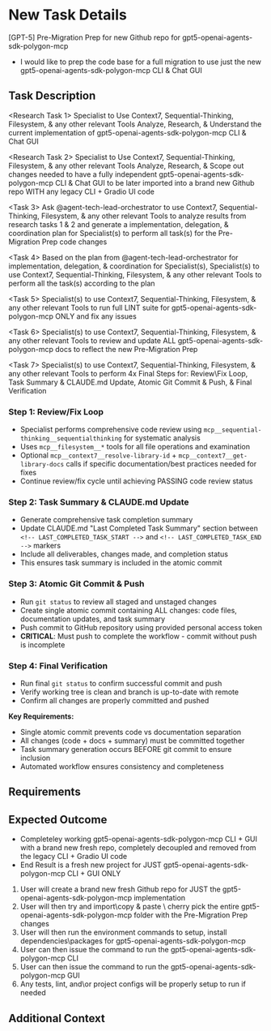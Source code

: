 # New Task Details

[GPT-5] Pre-Migration Prep for new Github repo for gpt5-openai-agents-sdk-polygon-mcp

- I would like to prep the code base for a full migration to use just the new gpt5-openai-agents-sdk-polygon-mcp CLI & Chat GUI

## Task Description

<Research Task 1> Specialist to Use Context7, Sequential-Thinking, Filesystem, & any other relevant Tools Analyze, Research, & Understand the current implementation of gpt5-openai-agents-sdk-polygon-mcp CLI & Chat GUI

<Research Task 2> Specialist to Use Context7, Sequential-Thinking, Filesystem, & any other relevant Tools Analyze, Research, & Scope out changes needed to have a fully independent gpt5-openai-agents-sdk-polygon-mcp CLI & Chat GUI to be later imported into a brand new Github repo WITH any legacy CLI + Gradio UI code

<Task 3> Ask @agent-tech-lead-orchestrator to use Context7, Sequential-Thinking, Filesystem, & any other relevant Tools to analyze results from research tasks 1 & 2 and generate a implementation, delegation, & coordination plan for Specialist(s) to perform all task(s) for the Pre-Migration Prep code changes

<Task 4> Based on the plan from @agent-tech-lead-orchestrator for implementation, delegation, & coordination for Specialist(s), Specialist(s) to use Context7, Sequential-Thinking, Filesystem, & any other relevant Tools to perform all the task(s) according to the plan

<Task 5> Specialist(s) to use Context7, Sequential-Thinking, Filesystem, & any other relevant Tools to run full LINT suite for gpt5-openai-agents-sdk-polygon-mcp ONLY and fix any issues

<Task 6> Specialist(s) to use Context7, Sequential-Thinking, Filesystem, & any other relevant Tools to review and update ALL gpt5-openai-agents-sdk-polygon-mcp docs to reflect the new Pre-Migration Prep

<Task 7> Specialist(s) to use Context7, Sequential-Thinking, Filesystem, & any other relevant Tools to perform 4x Final Steps for: Review\Fix Loop, Task Summary & CLAUDE.md Update, Atomic Git Commit & Push, & Final Verification

### Step 1: Review/Fix Loop

- Specialist performs comprehensive code review using `mcp__sequential-thinking__sequentialthinking` for systematic analysis
- Uses `mcp__filesystem__*` tools for all file operations and examination
- Optional `mcp__context7__resolve-library-id` + `mcp__context7__get-library-docs` calls if specific documentation/best practices needed for fixes
- Continue review/fix cycle until achieving PASSING code review status

### Step 2: Task Summary & CLAUDE.md Update

- Generate comprehensive task completion summary
- Update CLAUDE.md "Last Completed Task Summary" section between `<!-- LAST_COMPLETED_TASK_START -->` and `<!-- LAST_COMPLETED_TASK_END -->` markers
- Include all deliverables, changes made, and completion status
- This ensures task summary is included in the atomic commit

### Step 3: Atomic Git Commit & Push

- Run `git status` to review all staged and unstaged changes
- Create single atomic commit containing ALL changes: code files, documentation updates, and task summary
- Push commit to GitHub repository using provided personal access token
- **CRITICAL**: Must push to complete the workflow - commit without push is incomplete

### Step 4: Final Verification

- Run final `git status` to confirm successful commit and push
- Verify working tree is clean and branch is up-to-date with remote
- Confirm all changes are properly committed and pushed

**Key Requirements:**

- Single atomic commit prevents code vs documentation separation
- All changes (code + docs + summary) must be committed together
- Task summary generation occurs BEFORE git commit to ensure inclusion
- Automated workflow ensures consistency and completeness

## Requirements

## Expected Outcome

- Completeley working gpt5-openai-agents-sdk-polygon-mcp CLI + GUI with a brand new fresh repo, completely decoupled and removed from the legacy CLI + Gradio UI code
- End Result is a fresh new project for JUST gpt5-openai-agents-sdk-polygon-mcp CLI + GUI ONLY

1. User will create a brand new fresh Github repo for JUST the gpt5-openai-agents-sdk-polygon-mcp implementation
2. User will then try and import\copy & paste \ cherry pick the entire gpt5-openai-agents-sdk-polygon-mcp folder with the Pre-Migration Prep changes
3. User will then run the environment commands to setup, install dependencies\packages for gpt5-openai-agents-sdk-polygon-mcp
4. User can then issue the command to run the gpt5-openai-agents-sdk-polygon-mcp CLI
5. User can then issue the command to run the gpt5-openai-agents-sdk-polygon-mcp GUI
6. Any tests, lint, and\or project configs will be properly setup to run if needed

## Additional Context
